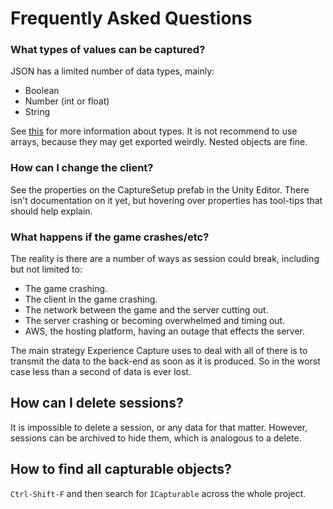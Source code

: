# Frequently Asked Questions

### What types of values can be captured?

JSON has a limited number of data types, mainly:
- Boolean
- Number (int or float)
- String

See [this](https://developer.mozilla.org/en-US/docs/Web/JavaScript/Data_structures) for
more information about types. It is not recommend to use arrays, because they may get
exported weirdly. Nested objects are fine.

[comment]: <> (TODO: Move this info to Coding.md)

### How can I change the client?

[comment]: <> (TODO: Document CaptureSetup)

See the properties on the CaptureSetup prefab in the Unity Editor. There isn't documentation
on it yet, but hovering over properties has tool-tips that should help explain. 

### What happens if the game crashes/etc?

The reality is there are a number of ways as session could break, including but not limited to:
- The game crashing.
- The client in the game crashing.
- The network between the game and the server cutting out.
- The server crashing or becoming overwhelmed and timing out.
- AWS, the hosting platform, having an outage that effects the server.

The main strategy Experience Capture uses to deal with all of there is to transmit the data to the back-end as soon as it is produced. So in the worst case less than a second of data is ever lost.

## How can I delete sessions?

It is impossible to delete a session, or any data for that matter. However, sessions can be archived to hide them, which is analogous to a delete.

## How to find all capturable objects?

`Ctrl-Shift-F` and then search for `ICapturable` across the whole project.
